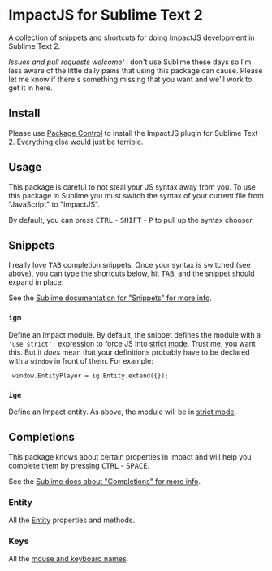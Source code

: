 # ImpactJS for Sublime Text 2

A collection of snippets and shortcuts for doing ImpactJS development in Sublime
Text 2.

*Issues and pull requests welcome!* I don't use Sublime these days so I'm less
aware of the little daily pains that using this package can cause. Please let
me know if there's something missing that you want and we'll work to get it
in here.

## Install

Please use [Package Control][packagecontrol] to install the ImpactJS plugin for
Sublime Text 2. Everything else would just be terrible.

  [packagecontrol]: https://packagecontrol.io/

## Usage

This package is careful to not steal your JS syntax away from you. To use this
package in Sublime you must switch the syntax of your current file from
"JavaScript" to "ImpactJS".

By default, you can press <kbd>CTRL</kbd> - <kbd>SHIFT</kbd> - <kbd>P</kbd> to
pull up the syntax chooser.

## Snippets

I really love <kbd>TAB</kbd> completion snippets. Once your syntax is switched
(see above), you can type the shortcuts below, hit <kbd>TAB</kbd>, and the
snippet should expand in place.

See the [Sublime documentation for "Snippets" for more info][snippets].

  [snippets]: http://docs.sublimetext.info/en/latest/extensibility/snippets.html

### `igm`

Define an Impact module. By default, the snippet defines the module with a
`'use strict';` expression to force JS into [strict mode][strict]. Trust me,
you want this. But it *does* mean that your definitions probably have to be
declared with a `window` in front of them. For example:

     window.EntityPlayer = ig.Entity.extend({});

### `ige`

Define an Impact entity. As above, the module will be in [strict mode][strict].

  [strict]: https://developer.mozilla.org/en-US/docs/Web/JavaScript/Reference/Strict_mode

## Completions

This package knows about certain properties in Impact and will help you complete
them by pressing <kbd>CTRL</kbd> - <kbd>SPACE</kbd>.

See the [Sublime docs about "Completions" for more info][completions].

  [completions]: http://docs.sublimetext.info/en/latest/extensibility/completions.html

### Entity

All the [Entity][entity] properties and methods.

  [entity]: http://impactjs.com/documentation/class-reference/entity

### Keys

All the [mouse and keyboard names][keys].

  [keys]: http://impactjs.com/documentation/class-reference/input#mouse-and-keyboard-button-names

